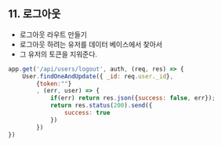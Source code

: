 ## 11. 로그아웃

- 로그아웃 라우트 만들기
- 로그아웃 하려는 유저를 데이터 베이스에서 찾아서
- 그 유저의 토큰을 지워준다.



```javascript
app.get('/api/users/logout', auth, (req, res) => {
    User.findOneAndUpdate({ _id: req.user._id}, 
        {token:""}
        , (err, user) => {
            if(err) return res.json({success: false, err});
            return res.status(200).send({
                success: true
            })       
        })
})
```

